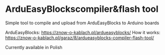 # ArduEasyBlockscompiler&flash tool
Simple tool to compile and upload from ArduEasyBlocks to Arduino boards

ArduEasyBlocks: https://znow-o-kablach.pl/ardueasyblocks/
How it works: https://znow-o-kablach.pl/garaz/8/ardueasyblocks-compiler-flash-tool/

Currently available in Polish

